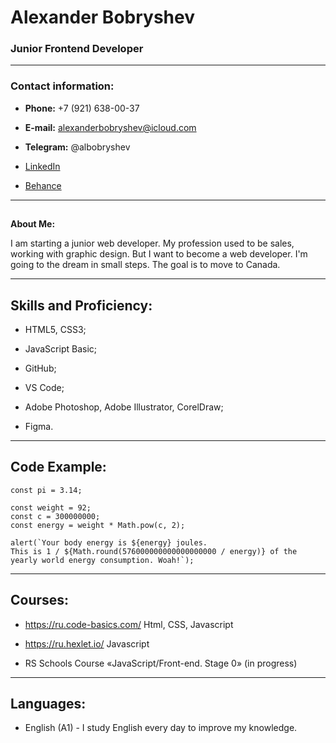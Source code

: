 
# Alexander Bobryshev



### Junior Frontend Developer


---


### Contact information:

* **Phone:** +7 (921) 638-00-37

* **E-mail:** alexanderbobryshev@icloud.com

* **Telegram:** @albobryshev

* [LinkedIn](https://www.linkedin.com/in/alex-bobryshev-b36baa226/)

* [Behance](https://www.behance.net/albobryshev)


---

## 
**About Me:**


I am starting a junior web developer. My profession used to be sales, working with graphic design. But I want to become a web developer. I'm going to the dream in small steps. The goal is to move to Canada.



---


## Skills and Proficiency:


* HTML5, CSS3;

* JavaScript Basic;

* GitHub;
* VS Code;

* Adobe Photoshop, Adobe Illustrator, CorelDraw;

* Figma.



---


## Code Example:

```
const pi = 3.14;

const weight = 92;
const c = 300000000;
const energy = weight * Math.pow(c, 2);

alert(`Your body energy is ${energy} joules. 
This is 1 / ${Math.round(576000000000000000000 / energy)} of the yearly world energy consumption. Woah!`);

```


---


## Courses:


* https://ru.code-basics.com/ Html, CSS, Javascript

* https://ru.hexlet.io/ Javascript

* RS Schools Course «JavaScript/Front-end. Stage 0» (in progress)

---

## Languages:

* English (A1) - I study English every day to improve my knowledge.
